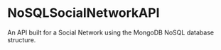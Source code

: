 # NoSQLSocialNetworkAPI
An API built for a Social Network using the MongoDB NoSQL database structure.
